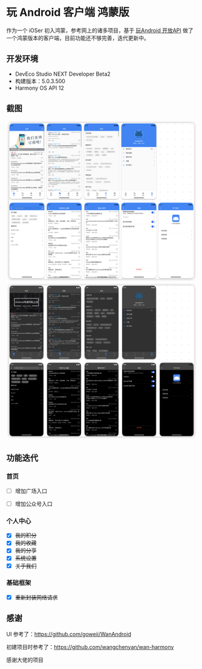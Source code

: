 # 玩 Android 客户端  鸿蒙版

作为一个 iOSer 初入鸿蒙，参考网上的诸多项目，基于 [玩Android 开放API](https://www.wanandroid.com/blog/show/2) 做了一个鸿蒙版本的客户端，目前功能还不够完善，迭代更新中。

## 开发环境

* DevEco Studio NEXT Developer Beta2
* 构建版本：5.0.3.500
* Harmony OS API 12

## 截图

![浅色模式](./Art/art_light.png)
![深色模式](./Art/art_dark.png)

## 功能迭代

### 首页

* [ ] 增加广场入口

* [ ] 增加公众号入口

### 个人中心

* [x] ~~我的积分~~
* [x] ~~我的收藏~~
* [x] ~~我的分享~~
* [x] ~~系统设置~~
* [x] ~~关于我们~~

### 基础框架

* [x] ~~重新封装网络请求~~

## 感谢

UI 参考了：<https://github.com/goweii/WanAndroid>  

初建项目时参考了：<https://github.com/wangchenyan/wan-harmony>

感谢大佬的项目
